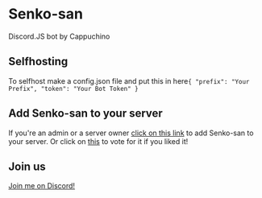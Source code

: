 
# Senko-san

Discord.JS bot by Cappuchino
## Selfhosting
To selfhost make a config.json file and put this in here```{
    "prefix": "Your Prefix",
    "token": "Your Bot Token"
}```
## Add Senko-san to your server
If you're an admin or a server owner [click on this link](https://discordapp.com/oauth2/authorize?client_id=363384807734116354&scope=bot) to add Senko-san to your server. Or click on [this](https://discordbots.org/bot/363384807734116354) to vote for it if you liked it!
## Join us
[Join me on Discord!](http://discord.gg/KfFTecu)
